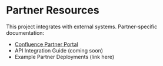 # Partner Resources

This project integrates with external systems. Partner-specific documentation:

- [Confluence Partner Portal](https://confluence.example.com/display/PARTNERS)
- API Integration Guide (coming soon)
- Example Partner Deployments (link here)

